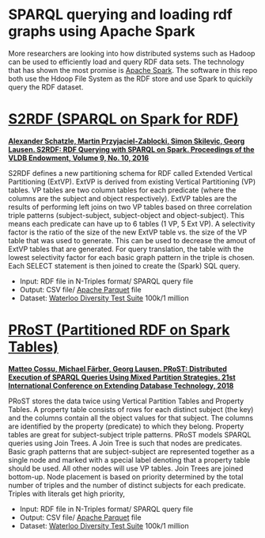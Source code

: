 # SPARQL querying and loading rdf graphs using Apache Spark
More researchers are looking into how distributed systems such as Hadoop can be used to efficiently load and query RDF data sets.  The technology that has shown the most promise is [Apache Spark](https://spark.apache.org/).  The software in this repo both use the Hdoop File System as the RDF store and use Spark to quickily query the RDF dataset.

# [S2RDF (SPARQL on Spark for RDF)](https://github.com/aschaetzle/S2RDF)
**[Alexander Schatzle, Martin Przyjaciel-Zablocki, Simon Skilevic, Georg Lausen. S2RDF: RDF Querying with SPARQL on Spark. Proceedings of the VLDB Endowment, Volume 9, No. 10, 2016](http://www.vldb.org/pvldb/vol9/p804-schaetzle.pdf)**

S2RDF defines a new partitioning schema for RDF called Extended Vertical Partitioning (ExtVP).  ExtVP is derived from existing Vertical Partitioning (VP) tables. VP tables are two column tables for each predicate (where the columns are the subject and object respectively). ExtVP tables are the results of performing left joins on two VP tables based on three correlation triple patterns (subject-subject, subject-object and object-subject).  This means each predicate can have up to 6 tables (1 VP, 5 Ext VP).  A selectivity factor is the ratio of the size of the new ExtVP table vs. the size of the VP table that was used to generate.  This can be used to decrease the amout of ExtVP tables that are generated.  For query translation, the table with the lowest selectivity factor for each basic graph pattern in the triple is chosen. Each SELECT statement is then joined to create the (Spark) SQL query.

- Input: RDF file in N-Triples format/ SPARQL query file
- Output: CSV file/ [Apache Parquet](https://parquet.apache.org/) file
- Dataset: [Waterloo Diversity Test Suite](https://dsg.uwaterloo.ca/watdiv/) 100k/1 million


# [PRoST (Partitioned RDF on Spark Tables)](https://github.com/tf-dbis-uni-freiburg/PRoST#prost-partitioned-rdf-on-spark-tables)
**[Matteo Cossu, Michael Färber, Georg Lausen. PRoST: Distributed Execution of SPARQL Queries Using Mixed Partition Strategies. 21st International Conference on Extending Database Technology, 2018](https://github.com/tf-dbis-uni-freiburg/PRoST)**

PRoST stores the data twice using Vertical Partition Tables and Property Tables.  A property table consists of rows for each distinct subject (the key) and the columns contain all the object values for that subject.  The columns are identified by the property (predicate) to which they belong.  Property tables are great for subject-subject triple patterns.  PRoST models SPARQL queries using Join Trees.  A Join Tree is such that nodes are predicates.  Basic graph patterns that are subject-subject are represented together as a single node and marked with a special label denoting that a property table should be used.  All other nodes will use VP tables.  Join Trees are joined bottom-up.  Node placement is based on priority determined by the total number of triples and the number of distinct subjects for each predicate.  Triples with literals get high priority,

- Input: RDF file in N-Triples format/ SPARQL query file
- Output: CSV file/ [Apache Parquet](https://parquet.apache.org/) file
- Dataset: [Waterloo Diversity Test Suite](https://dsg.uwaterloo.ca/watdiv/) 100k/1 million
